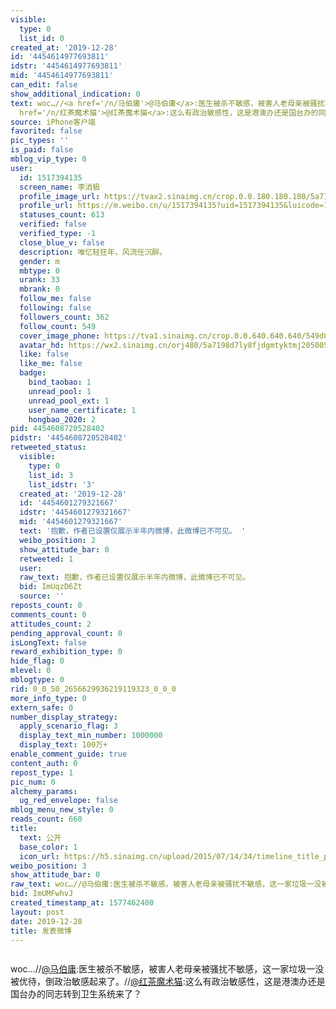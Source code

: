 ```yaml
---
visible:
  type: 0
  list_id: 0
created_at: '2019-12-28'
id: '4454614977693811'
idstr: '4454614977693811'
mid: '4454614977693811'
can_edit: false
show_additional_indication: 0
text: woc…//<a href='/n/马伯庸'>@马伯庸</a>:医生被杀不敏感，被害人老母亲被骚扰不敏感，这一家垃圾一没被优待，倒政治敏感起来了。//<a
  href='/n/红茶魔术猫'>@红茶魔术猫</a>:这么有政治敏感性，这是港澳办还是国台办的同志转到卫生系统来了？
source: iPhone客户端
favorited: false
pic_types: ''
is_paid: false
mblog_vip_type: 0
user:
  id: 1517394135
  screen_name: 李消极
  profile_image_url: https://tvax2.sinaimg.cn/crop.0.0.180.180.180/5a7198d7ly8fjdgmtyktmj20500500so.jpg?KID=imgbed,tva&Expires=1606399237&ssig=Ek5vAlLB2T
  profile_url: https://m.weibo.cn/u/1517394135?uid=1517394135&luicode=10000011&lfid=2304131517394135_-_WEIBO_SECOND_PROFILE_WEIBO
  statuses_count: 613
  verified: false
  verified_type: -1
  close_blue_v: false
  description: 唯忆轻狂年，风流任沉醉。
  gender: m
  mbtype: 0
  urank: 33
  mbrank: 0
  follow_me: false
  following: false
  followers_count: 362
  follow_count: 549
  cover_image_phone: https://tva1.sinaimg.cn/crop.0.0.640.640.640/549d0121tw1egm1kjly3jj20hs0hsq4f.jpg
  avatar_hd: https://wx2.sinaimg.cn/orj480/5a7198d7ly8fjdgmtyktmj20500500so.jpg
  like: false
  like_me: false
  badge:
    bind_taobao: 1
    unread_pool: 1
    unread_pool_ext: 1
    user_name_certificate: 1
    hongbao_2020: 2
pid: 4454608720528402
pidstr: '4454608720528402'
retweeted_status:
  visible:
    type: 0
    list_id: 3
    list_idstr: '3'
  created_at: '2019-12-28'
  id: '4454601279321667'
  idstr: '4454601279321667'
  mid: '4454601279321667'
  text: '抱歉，作者已设置仅展示半年内微博，此微博已不可见。 '
  weibo_position: 2
  show_attitude_bar: 0
  retweeted: 1
  user:
  raw_text: 抱歉，作者已设置仅展示半年内微博，此微博已不可见。 ​​​
  bid: ImUqzD6Zt
  source: ''
reposts_count: 0
comments_count: 0
attitudes_count: 2
pending_approval_count: 0
isLongText: false
reward_exhibition_type: 0
hide_flag: 0
mlevel: 0
mblogtype: 0
rid: 0_0_50_2656629936219119323_0_0_0
more_info_type: 0
extern_safe: 0
number_display_strategy:
  apply_scenario_flag: 3
  display_text_min_number: 1000000
  display_text: 100万+
enable_comment_guide: true
content_auth: 0
repost_type: 1
pic_num: 0
alchemy_params:
  ug_red_envelope: false
mblog_menu_new_style: 0
reads_count: 660
title:
  text: 公开
  base_color: 1
  icon_url: https://h5.sinaimg.cn/upload/2015/07/14/34/timeline_title_public_default.png
weibo_position: 3
show_attitude_bar: 0
raw_text: woc…//@马伯庸:医生被杀不敏感，被害人老母亲被骚扰不敏感，这一家垃圾一没被优待，倒政治敏感起来了。//@红茶魔术猫:这么有政治敏感性，这是港澳办还是国台办的同志转到卫生系统来了？
bid: ImUMFwhvJ
created_timestamp_at: 1577462400
layout: post
date: 2019-12-28
title: 发表微博
---
```


![]()

woc…//<a href='/n/马伯庸'>@马伯庸</a>:医生被杀不敏感，被害人老母亲被骚扰不敏感，这一家垃圾一没被优待，倒政治敏感起来了。//<a href='/n/红茶魔术猫'>@红茶魔术猫</a>:这么有政治敏感性，这是港澳办还是国台办的同志转到卫生系统来了？

